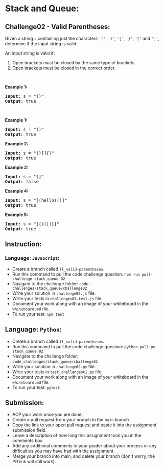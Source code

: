 # Stack and Queue:

## Challenge02 - Valid Parentheses:

<div><p>Given a string <code>s</code> containing just the characters <code>'('</code>, <code>')'</code>, <code>'{'</code>, <code>'}'</code>, <code>'['</code> and <code>']'</code>, determine if the input string is valid.</p>

<p>An input string is valid if:</p>

<ol>
	<li>Open brackets must be closed by the same type of brackets.</li>
	<li>Open brackets must be closed in the correct order.</li>
</ol>

<p>&nbsp;</p>
<p><strong>Example 1:</strong></p>

<pre><strong>Input:</strong> s = "()"
<strong>Output:</strong> true
</pre>

<p>&nbsp;</p>
<p><strong>Example 1:</strong></p>

<pre><strong>Input:</strong> s = "()"
<strong>Output:</strong> true
</pre>

<p><strong>Example 2:</strong></p>

<pre><strong>Input:</strong> s = "()[]{}"
<strong>Output:</strong> true
</pre>

<p><strong>Example 3:</strong></p>

<pre><strong>Input:</strong> s = "(]"
<strong>Output:</strong> false
</pre>

<p><strong>Example 4:</strong></p>

<pre><strong>Input:</strong> s = "[(hello)()]"
<strong>Output:</strong> true
</pre>

<p><strong>Example 5:</strong></p>

<pre><strong>Input:</strong> s = "[{(())}]"
<strong>Output:</strong> true
</pre>

## Instruction:

### Language: `JavaScript`:

* Create a branch called `ll_valid-parentheses`.
* Run this command to pull the code challenge question: `npm run pull-challenge stack_queue 02`
* Navigate to the challenge folder: `code-challenges/stack_queue/challenge02`
* Write your solution in `challenge02.js` file.
* Write your tests in `challenges02.test.js` file.
* Document your work along with an image of your whiteboard in the `whiteboard.md` file.
* To run your test: `npm test`


## Language: `Python`:

* Create a branch called `ll_valid-parentheses`.
* Run this command to pull the code challenge question: `python pull.py stack_queue 02`
* Navigate to the challenge folder: `code_challenges/stack_queue/challenge02`
* Write your solution in `challenge02.py` file.
* Write your tests in `test_challenges02.py` file.
* Document your work along with an image of your whiteboard in the `whiteboard.md` file.
* To run your test: `pytest`

## Submission:
* ACP your work once you are done.
* Create a pull request from your branch to the `main` branch
* Copy the link to your open pull request and paste it into the assignment submission field.
* Leave a description of how long this assignment took you in the comments box.
* Add any additional comments to your grader about your process or any difficulties you may have had with the assignment.
* Merge your branch into main, and delete your branch (don't worry, the PR link will still work).
